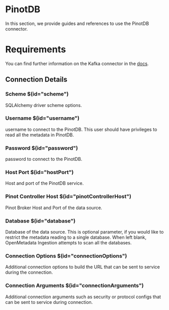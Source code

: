 # PinotDB

In this section, we provide guides and references to use the PinotDB connector.

# Requirements
<!-- to be updated -->
You can find further information on the Kafka connector in the [docs](https://docs.open-metadata.org/connectors/database/pinotdb).

## Connection Details

### Scheme $(id="scheme")

SQLAlchemy driver scheme options.
<!-- scheme to be updated -->

### Username $(id="username")

username to connect  to the PinotDB. This user should have privileges to read all the metadata in PinotDB.
<!-- username to be updated -->

### Password $(id="password")

password to connect  to the PinotDB.
<!-- password to be updated -->

### Host Port $(id="hostPort")

Host and port of the PinotDB service.
<!-- hostPort to be updated -->

### Pinot Controller Host $(id="pinotControllerHost")

Pinot Broker Host and Port of the data source.
<!-- pinotControllerHost to be updated -->

### Database $(id="database")

Database of the data source. This is optional parameter, if you would like to restrict the metadata reading to a single database. When left blank, OpenMetadata Ingestion attempts to scan all the databases.
<!-- database to be updated -->

### Connection Options $(id="connectionOptions")

Additional connection options to build the URL that can be sent to service during the connection.
<!-- connectionOptions to be updated -->

### Connection Arguments $(id="connectionArguments")

Additional connection arguments such as security or protocol configs that can be sent to service during connection.
<!-- connectionArguments to be updated -->

